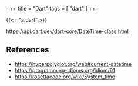 +++
title = "Dart"
tags = [ "dart" ]
+++

{{< r "a.dart" >}}

<https://api.dart.dev/dart-core/DateTime-class.html>

## References

- <https://hyperpolyglot.org/web#current-datetime>
- <https://programming-idioms.org/idiom/61>
- <https://rosettacode.org/wiki/System_time>
